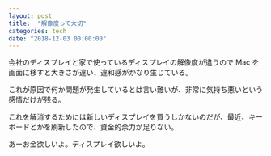 ```yaml
---
layout: post
title:  "解像度って大切"
categories: tech
date: "2018-12-03 00:00:00"
---
```


会社のディスプレイと家で使っているディスプレイの解像度が違うので Mac を画面に移すと大きさが違い、違和感がかなり生じている。

これが原因で何か問題が発生しているとは言い難いが、非常に気持ち悪いという感情だけが残る。

これを解消するためには新しいディスプレイを買うしかないのだが、最近、キーボードとかを刷新したので、資金的余力が足りない。

あーお金欲しいよ。ディスプレイ欲しいよ。
